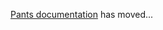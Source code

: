 [Pants documentation](https://tools.local.twitter.com/blabber/pants/python-readme.html) has moved...
